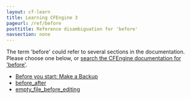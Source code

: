```yaml
---
layout: cf-learn
title: Learning CFEngine 3
pageurl: /ref/before
posttitle: Reference disambiguation for 'before'
navsection: none
---
```


The term 'before' could refer to several sections in the documentation. Please choose one below, or
[search the CFEngine documentation for 'before'](http://cfengine.com/docs/3.5/search.html?q=before).

- [Before you start: Make a Backup](http://cfengine.com/docs/3.5/getting-started-upgrade.html#before-you-start-make-a-backup)
- [before_after](http://cfengine.com/docs/3.5/reference-promise-types-files-edit_line-insert_lines.html#before_after)
- [empty_file_before_editing](http://cfengine.com/docs/3.5/reference-promise-types-files.html#empty_file_before_editing)
